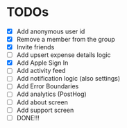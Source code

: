 # TODOs

- [x] Add anonymous user id
- [x] Remove a member from the group
- [x] Invite friends
- [ ] Add upsert expense details logic
- [x] Add Apple Sign In
- [ ] Add activity feed
- [ ] Add notification logic (also settings)
- [ ] Add Error Boundaries
- [ ] Add analytics (PostHog)
- [ ] Add about screen
- [ ] Add support screen
- [ ] DONE!!!
